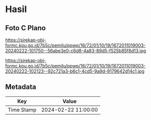 # Hasil

## Foto C Plano

https://sirekap-obj-formc.kpu.go.id/7b5c/pemilu/ppwp/16/72/01/10/19/1672011019003-20240222-101750--56abe3e0-c6d8-4a83-89d5-f525b85f8d13.jpg

https://sirekap-obj-formc.kpu.go.id/7b5c/pemilu/ppwp/16/72/01/10/19/1672011019003-20240222-102123--92c721a3-b6c1-4cd5-9a9d-9179642d14c1.jpg


## Metadata

| Key        | Value               |
| ---------- | ------------------- |
| Time Stamp | 2024-02-22 11:00:00 |



